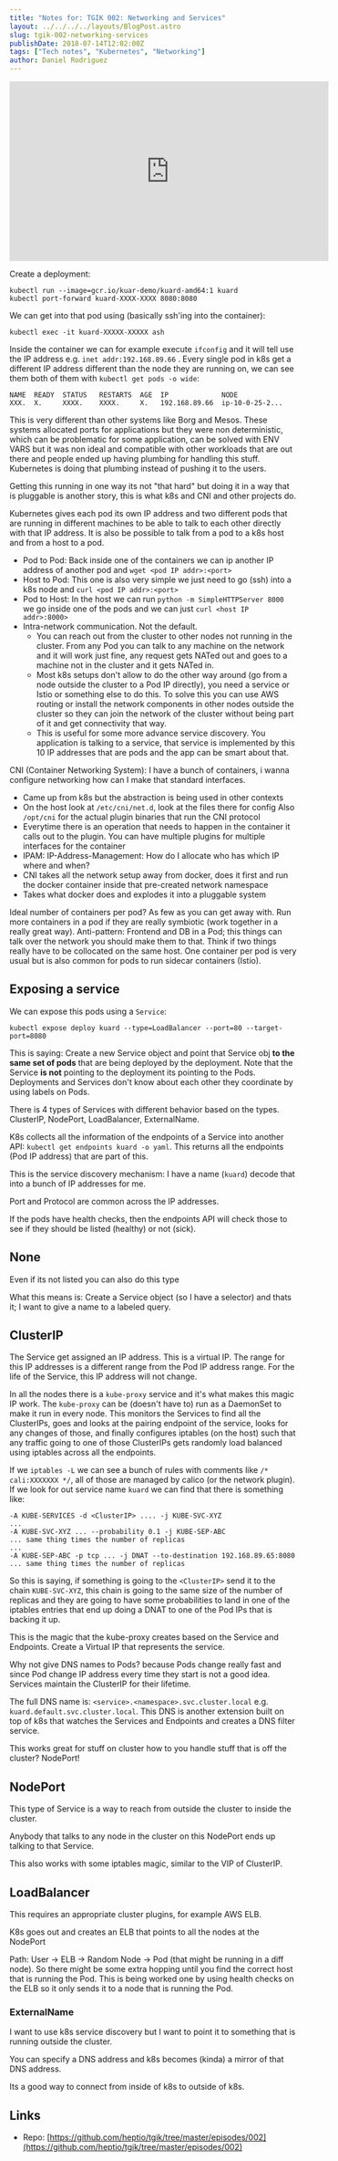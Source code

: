 ```yaml
---
title: "Notes for: TGIK 002: Networking and Services"
layout: ../../../../layouts/BlogPost.astro
slug: tgik-002-networking-services
publishDate: 2018-07-14T12:02:00Z
tags: ["Tech notes", "Kubernetes", "Networking"]
author: Daniel Rodriguez
---
```


<iframe width="560" height="315" src="https://www.youtube.com/embed/PlnvxqKR28A" title="YouTube video player" frameborder="0" allow="accelerometer; autoplay; clipboard-write; encrypted-media; gyroscope; picture-in-picture" allowfullscreen></iframe>

Create a deployment:

```plain
kubectl run --image=gcr.io/kuar-demo/kuard-amd64:1 kuard
kubectl port-forward kuard-XXXX-XXXX 8080:8080
```

We can get into that pod using (basically ssh'ing into the container):

```plain
kubectl exec -it kuard-XXXXX-XXXXX ash
```

Inside the container we can for example execute `ifconfig` and it will tell use the IP address e.g. `inet addr:192.168.89.66` . Every single pod in k8s get a different IP address different than the node they are running on, we can see them both of them with `kubectl get pods -o wide`:

```plain
NAME  READY  STATUS   RESTARTS  AGE  IP             NODE
XXX.  X.     XXXX.    XXXX.     X.   192.168.89.66  ip-10-0-25-2...
```

This is very different than other systems like Borg and Mesos. These systems allocated ports for applications but they were non deterministic, which can be problematic for some application, can be solved with ENV VARS but it was non ideal and compatible with other workloads that are out there and people ended up having plumbing for handling this stuff. Kubernetes is doing that plumbing instead of pushing it to the users.

Getting this running in one way its not "that hard" but doing it in a way that is pluggable is another story, this is what k8s and CNI and other projects do.

Kubernetes gives each pod its own IP address and two different pods that are running in different machines to be able to talk to each other directly with that IP address. It is also be possible to talk from a pod to a k8s host and from a host to a pod.

- Pod to Pod: Back inside one of the containers we can ip another IP address of another pod and `wget <pod IP addr>:<port>`
- Host to Pod: This one is also very simple we just need to go (ssh) into a k8s node and `curl <pod IP addr>:<port>`
- Pod to Host: In the host we can run `python -m SimpleHTTPServer 8000` we go inside one of the pods and we can just `curl <host IP addr>:8000>`
- Intra-network communication. Not the default.
	- You can reach out from the cluster to other nodes not running in the cluster. From any Pod you can talk to any machine on the network and it will work just fine, any request gets NATed out and goes to a machine not in the cluster and it gets NATed in.
	- Most k8s setups don't allow to do the other way around (go from a node outside the cluster to a Pod IP directly), you need a service or Istio or something else to do this. To solve this you can use AWS routing or install the network components in other nodes outside the cluster so they can join the network of the cluster without being part of it and get connectivity that way.
	- This is useful for some more advance service discovery. You application is talking to a service, that service is implemented by this 10 IP addresses that are pods and the app can be smart about that.

CNI (Container Networking System): I have a bunch of containers, i wanna configure networking how can I make that standard interfaces.

- Came up from k8s but the abstraction is being used in other contexts
- On the host look at `/etc/cni/net.d`, look at the files there for config Also `/opt/cni` for the actual plugin binaries that run the CNI protocol
- Everytime there is an operation that needs to happen in the container it calls out to the plugin. You can have multiple plugins for multiple interfaces for the container
- IPAM: IP-Address-Management: How do I allocate who has which IP where and when?
- CNI takes all the network setup away from docker, does it first and run the docker container inside that pre-created network namespace
- Takes what docker does and explodes it into a pluggable system

Ideal number of containers per pod? As few as you can get away with. Run more containers in a pod if they are really symbiotic (work together in a really great way). Anti-pattern: Frontend and DB in a Pod; this things can talk over the network you should make them to that. Think if two things really have to be collocated on the same host. One container per pod is very usual but is also common for pods to run sidecar containers (Istio).

## Exposing a service

We can expose this pods using a `Service`:

```plain
kubectl expose deploy kuard --type=LoadBalancer --port=80 --target-port=8080
```

This is saying: Create a new Service object and point that Service obj **to the same set of pods** that are being deployed by the deployment. Note that the Service **is not** pointing to the deployment its pointing to the Pods. Deployments and Services don't know about each other they coordinate by using labels on Pods.

There is 4 types of Services with different behavior based on the types. ClusterIP, NodePort, LoadBalancer, ExternalName.

K8s collects all the information of the endpoints of a Service into another API: `kubectl get endpoints kuard -o yaml`. This returns all the endpoints (Pod IP address) that are part of this.

This is the service discovery mechanism: I have a name (`kuard`) decode that into a bunch of IP addresses for me.

Port and Protocol are common across the IP addresses.

If the pods have health checks, then the endpoints API will check those to see if they should be listed (healthy) or not (sick).

## None

Even if its not listed you can also do this type

What this means is: Create a Service object (so I have a selector) and thats it; I want to give a name to a labeled query.

## ClusterIP

The Service get assigned an IP address. This is a virtual IP. The range for this IP addresses is a different range from the Pod IP address range. For the life of the Service, this IP address will not change.

In all the nodes there is a `kube-proxy` service and it's what makes this magic IP work. The `kube-proxy` can be (doesn't have to) run as a DaemonSet to make it run in every node. This monitors the Services to find all the ClusterIPs, goes and looks at the pairing endpoint of the service, looks for any changes of those, and finally configures iptables (on the host) such that any traffic going to one of those ClusterIPs gets randomly load balanced using iptables across all the endpoints.

If we `iptables -L` we can see a bunch of rules with comments like `/* cali:XXXXXXX */`, all of those are managed by calico (or the network plugin). If we look for out service name `kuard` we can find that there is something like:

```plain
-A KUBE-SERVICES -d <ClusterIP> .... -j KUBE-SVC-XYZ
...
-A KUBE-SVC-XYZ ... --probability 0.1 -j KUBE-SEP-ABC
... same thing times the number of replicas
...
-A KUBE-SEP-ABC -p tcp ... -j DNAT --to-destination 192.168.89.65:8080
... same thing times the number of replicas
```

So this is saying, if something is going to the `<ClusterIP>` send it to the chain `KUBE-SVC-XYZ`, this chain is going to the same size of the number of replicas and they are going to have some probabilities to land in one of the iptables entries that end up doing a DNAT to one of the Pod IPs that is backing it up.

This is the magic that the kube-proxy creates based on the Service and Endpoints. Create a Virtual IP that represents the service.

Why not give DNS names to Pods? because Pods change really fast and since Pod change IP address every time they start is not a good idea. Services maintain the ClusterIP for their lifetime.

The full DNS name is: `<service>.<namespace>.svc.cluster.local`  e.g. `kuard.default.svc.cluster.local`. This DNS is another extension built on top of  k8s that watches the Services and Endpoints and creates a DNS filter service.

This works great for stuff on cluster how to you handle stuff that is off the cluster? NodePort!

## NodePort

This type of Service is a way to reach from outside the cluster to inside the cluster.

Anybody that talks to any node in the cluster on this NodePort ends up talking to that Service.

This also works with some iptables magic, similar to the VIP of ClusterIP.

## LoadBalancer

This requires an appropriate cluster plugins, for example AWS ELB.

K8s goes out and creates an ELB that points to all the nodes at the NodePort

Path: User -\> ELB -\> Random Node -\> Pod (that might be running in a diff node). So there might be some extra hopping until you find the correct host that is running the Pod. This is being worked one by using health checks on the ELB so it only sends it to a node that is running the Pod.

### ExternalName

I want to use k8s service discovery but I want to point it to something that is running outside the cluster.

You can specify a DNS address and k8s becomes (kinda) a mirror of that DNS address.

Its a good way to connect from inside of k8s to outside of k8s.

## Links

- Repo: [https://github.com/heptio/tgik/tree/master/episodes/002](https://github.com/heptio/tgik/tree/master/episodes/002)
